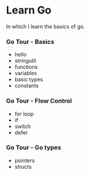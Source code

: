 # Learn Go

In which I learn the basics of go.

### Go Tour - Basics
- hello
- stringutil
- functions
- variables
- basic types
- constants

### Go Tour - Flow Control
- for loop
- if
- switch
- defer

### Go Tour - Go types
- pointers
- structs
